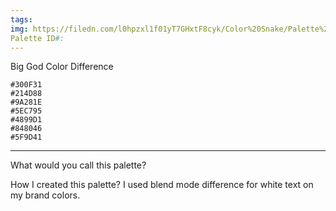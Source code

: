 ```yaml
---
tags: 
img: https://filedn.com/l0hpzxl1f01yT7GHxtF8cyk/Color%20Snake/Palette%20Thumbnails/Color%20Snake%20Palette%20001.2%20(1920).png
Palette ID#:
---
```

Big God
Color Difference
```palette
#300F31
#214D88
#9A281E
#5EC795
#4899D1
#848046
#5F9D41
```

---


What would you call this palette?

How I created this palette?
I used blend mode difference for white text on my brand colors.


